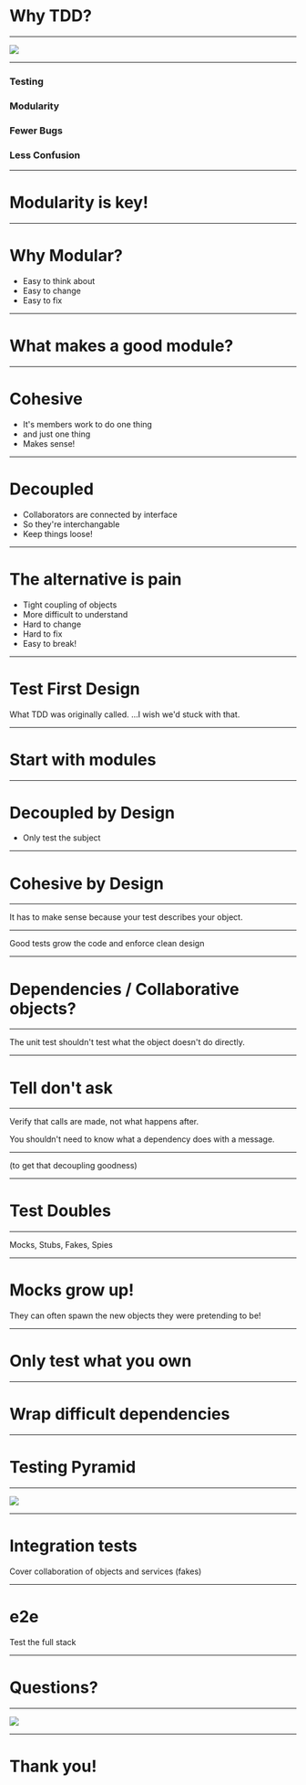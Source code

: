 # Why TDD?

---

![](RGR.jpg)

---

### Testing
### Modularity
### Fewer Bugs
### Less Confusion

---

# Modularity is key!

---

# Why Modular?

- Easy to think about
- Easy to change
- Easy to fix

---

# What makes a good module?

---

# Cohesive

- It's members work to do one thing
- and just one thing
- Makes sense!

---

# Decoupled

- Collaborators are connected by interface
- So they're interchangable
- Keep things loose!

---

# The alternative is pain

- Tight coupling of objects
- More difficult to understand
- Hard to change
- Hard to fix
- Easy to break!

---

# Test First Design

What TDD was originally called. ...I wish we'd stuck with that.

---

# Start with modules

---

# Decoupled by Design

- Only test the subject

---

# Cohesive by Design

---

It has to make sense because your test describes your object.

---

Good tests grow the code and enforce clean design

---

# Dependencies / Collaborative objects?

---

The unit test shouldn't test what the object doesn't do directly.

---

# Tell don't ask

---

Verify that calls are made, not what happens after.

You shouldn't need to know what a dependency does with a message.

---

(to get that decoupling goodness)

---

# Test Doubles

---

Mocks, Stubs, Fakes, Spies

---

# Mocks grow up!

They can often spawn the new objects they were pretending to be!

---

# Only test what you own

---

# Wrap difficult dependencies

---

# Testing Pyramid

---

![](PYRAMID.jpg)

---

# Integration tests

Cover collaboration of objects and services (fakes)

---

# e2e

Test the full stack

---

# Questions?

---

![](RGR2.jpg)

---

# Thank you!

